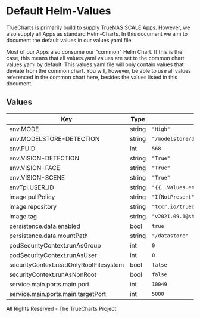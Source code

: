 # Default Helm-Values

TrueCharts is primarily build to supply TrueNAS SCALE Apps.
However, we also supply all Apps as standard Helm-Charts. In this document we aim to document the default values in our values.yaml file.

Most of our Apps also consume our "common" Helm Chart.
If this is the case, this means that all values.yaml values are set to the common chart values.yaml by default. This values.yaml file will only contain values that deviate from the common chart.
You will, however, be able to use all values referenced in the common chart here, besides the values listed in this document.

## Values

| Key | Type | Default | Description |
|-----|------|---------|-------------|
| env.MODE | string | `"High"` |  |
| env.MODELSTORE-DETECTION | string | `"/modelstore/detection"` |  |
| env.PUID | int | `568` |  |
| env.VISION-DETECTION | string | `"True"` |  |
| env.VISION-FACE | string | `"True"` |  |
| env.VISION-SCENE | string | `"True"` |  |
| envTpl.USER_ID | string | `"{{ .Values.env.PUID }}"` |  |
| image.pullPolicy | string | `"IfNotPresent"` |  |
| image.repository | string | `"tccr.io/truecharts/deepstack-cpu"` |  |
| image.tag | string | `"v2021.09.1@sha256:f924cebf518a54bca2ca2ac33911cf3af4dd7403cad371781422436ce4254a28"` |  |
| persistence.data.enabled | bool | `true` |  |
| persistence.data.mountPath | string | `"/datastore"` |  |
| podSecurityContext.runAsGroup | int | `0` |  |
| podSecurityContext.runAsUser | int | `0` |  |
| securityContext.readOnlyRootFilesystem | bool | `false` |  |
| securityContext.runAsNonRoot | bool | `false` |  |
| service.main.ports.main.port | int | `10049` |  |
| service.main.ports.main.targetPort | int | `5000` |  |

All Rights Reserved - The TrueCharts Project
